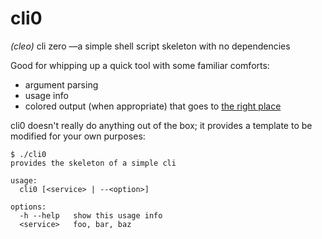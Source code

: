 # cli0
_(cleo)_ cli zero —a simple shell script skeleton with no dependencies

Good for whipping up a quick tool with some familiar comforts:
- argument parsing
- usage info
- colored output (when appropriate) that goes to [the right place](https://man7.org/linux/man-pages/man3/stdout.3.html)

cli0 doesn't really do anything out of the box; it provides a template to be modified for your own purposes:

```console
$ ./cli0
provides the skeleton of a simple cli

usage:
  cli0 [<service> | --<option>]

options:
  -h --help   show this usage info
  <service>   foo, bar, baz
```
